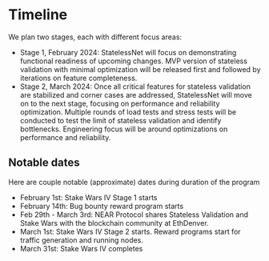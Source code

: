 # Timeline

We plan two stages, each with different focus areas:
* Stage 1, February 2024: StatelessNet will focus on demonstrating functional readiness of upcoming changes. MVP version of stateless validation with minimal optimization will be released first and followed by iterations on feature completeness.
* Stage 2, March 2024: Once all critical features for stateless validation are stabilized and corner cases are addressed, StatelessNet will move on to the next stage, focusing on performance and reliability optimization. Multiple rounds of load tests and stress tests will be conducted to test the limit of stateless validation and identify bottlenecks. Engineering focus will be around optimizations on performance and reliability.

## Notable dates
Here are couple notable (approximate) dates during duration of the program
* February 1st: Stake Wars IV Stage 1 starts
* February 14th: Bug bounty reward program starts
* Feb 29th - March 3rd: NEAR Protocol shares Stateless Validation and Stake Wars with the blockchain community at EthDenver.
* March 1st: Stake Wars IV Stage 2 starts. Reward programs start for traffic generation and running nodes.
* March 31st: Stake Wars IV completes
